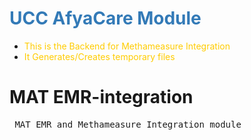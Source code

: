# <font color='#337ab7'> UCC AfyaCare Module</font>

* <font color='#ffcc00'>This is the Backend for Methameasure Integration</font>
* <font color='#ffcc00'>It Generates/Creates temporary files</font>

# MAT EMR-integration
<pre>
 MAT EMR and Methameasure Integration module
</pre>